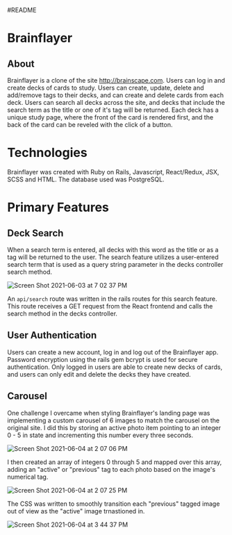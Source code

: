 #README

# Brainflayer

## About
Brainflayer is a clone of the site http://brainscape.com. Users can log in and create decks of cards to study. Users can create, update, delete and add/remove tags to their decks, and can create and delete cards from each deck. Users can search all decks across the site, and decks that include the search term as the title or one of it's tag will be returned. Each deck has a unique study page, where the front of the card is rendered first, and the back of the card can be reveled with the click of a button.

# Technologies
Brainflayer was created with Ruby on Rails, Javascript, React/Redux, JSX, SCSS and HTML. The database used was PostgreSQL. 

# Primary Features

## Deck Search
When a search term is entered, all decks with this word as the title or as a tag will be returned to the user. The search feature utilizes a user-entered search term that is used as a query string parameter in the decks controller search method. 

  ![Screen Shot 2021-06-03 at 7 02 37 PM](https://user-images.githubusercontent.com/74744805/120722829-77e05700-c49e-11eb-99b1-ebe1d77642ab.png)
  
  An `api/search` route was written in the rails routes for this search feature. This route receives a GET request from the React frontend and calls the search method in the decks controller. 

 

## User Authentication
Users can create a new account, log in and log out of the Brainflayer app. Password encryption using the rails gem bcrypt is used for secure authentication. Only logged in users are able to create new decks of cards, and users can only edit and delete the decks they have created. 

## Carousel
One challenge I overcame when styling Brainflayer's landing page was implementing a custom carousel of 6 images to match the carousel on the original site. I did this by storing an active photo item pointing to an integer 0 - 5 in state and incrementing this number every three seconds. 


![Screen Shot 2021-06-04 at 2 07 06 PM](https://user-images.githubusercontent.com/74744805/120852898-dbbf5a00-c548-11eb-8e4b-e88f9cc8071d.png)

I then created an array of integers 0 through 5 and mapped over this array, adding an "active" or "previous" tag to each photo based on the image's numerical tag.

![Screen Shot 2021-06-04 at 2 07 25 PM](https://user-images.githubusercontent.com/74744805/120852901-dd891d80-c548-11eb-8ff9-90685a868538.png)

The CSS was written to smoothly transition each "previous" tagged image out of view as the "active" image trnastioned in.

![Screen Shot 2021-06-04 at 3 44 37 PM](https://user-images.githubusercontent.com/74744805/120854973-d8799d80-c54b-11eb-81c1-121130fbe757.png)

